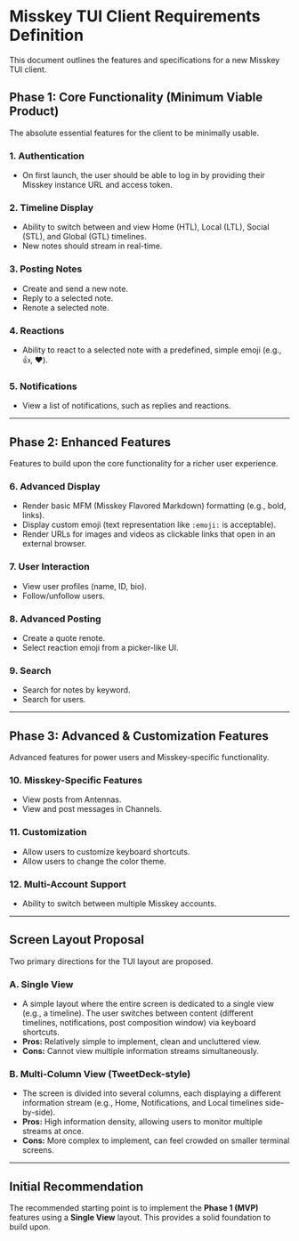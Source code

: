 # Misskey TUI Client Requirements Definition

This document outlines the features and specifications for a new Misskey TUI client.

## Phase 1: Core Functionality (Minimum Viable Product)

The absolute essential features for the client to be minimally usable.

### 1. Authentication
- On first launch, the user should be able to log in by providing their Misskey instance URL and access token.

### 2. Timeline Display
- Ability to switch between and view Home (HTL), Local (LTL), Social (STL), and Global (GTL) timelines.
- New notes should stream in real-time.

### 3. Posting Notes
- Create and send a new note.
- Reply to a selected note.
- Renote a selected note.

### 4. Reactions
- Ability to react to a selected note with a predefined, simple emoji (e.g., 👍, ❤️).

### 5. Notifications
- View a list of notifications, such as replies and reactions.

---

## Phase 2: Enhanced Features

Features to build upon the core functionality for a richer user experience.

### 6. Advanced Display
- Render basic MFM (Misskey Flavored Markdown) formatting (e.g., bold, links).
- Display custom emoji (text representation like `:emoji:` is acceptable).
- Render URLs for images and videos as clickable links that open in an external browser.

### 7. User Interaction
- View user profiles (name, ID, bio).
- Follow/unfollow users.

### 8. Advanced Posting
- Create a quote renote.
- Select reaction emoji from a picker-like UI.

### 9. Search
- Search for notes by keyword.
- Search for users.

---

## Phase 3: Advanced & Customization Features

Advanced features for power users and Misskey-specific functionality.

### 10. Misskey-Specific Features
- View posts from Antennas.
- View and post messages in Channels.

### 11. Customization
- Allow users to customize keyboard shortcuts.
- Allow users to change the color theme.

### 12. Multi-Account Support
- Ability to switch between multiple Misskey accounts.

---

## Screen Layout Proposal

Two primary directions for the TUI layout are proposed.

### A. Single View
- A simple layout where the entire screen is dedicated to a single view (e.g., a timeline). The user switches between content (different timelines, notifications, post composition window) via keyboard shortcuts.
- **Pros:** Relatively simple to implement, clean and uncluttered view.
- **Cons:** Cannot view multiple information streams simultaneously.

### B. Multi-Column View (TweetDeck-style)
- The screen is divided into several columns, each displaying a different information stream (e.g., Home, Notifications, and Local timelines side-by-side).
- **Pros:** High information density, allowing users to monitor multiple streams at once.
- **Cons:** More complex to implement, can feel crowded on smaller terminal screens.

---

## Initial Recommendation

The recommended starting point is to implement the **Phase 1 (MVP)** features using a **Single View** layout. This provides a solid foundation to build upon.
